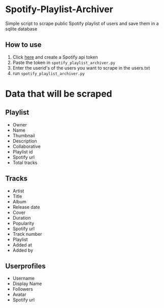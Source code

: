 # Spotify-Playlist-Archiver
Simple script to scrape public Spotify playlist of users and save them in a sqlite database 

## How to use  
1. Click [here](https://developer.spotify.com/console/get-playlist/) and create a Spotify api token
2. Paste the token in `spotify_playlist_archiver.py`
3. Enter the userid's of the users you want to scrape in the users.txt
4. run `spotify_playlist_archiver.py`  

# Data that will be scraped
## Playlist
- Owner
- Name
- Thumbnail
- Description
- Collaborative
- Playlist id
- Spotify url
- Total tracks

## Tracks
- Artist
- Title
- Album
- Release date
- Cover
- Duration
- Popularity
- Spotify url
- Track number
- Playlist
- Added at
- Added by

## Userprofiles
- Username
- Display Name
- Followers
- Avatar
- Spotify url
